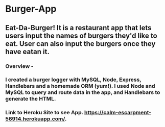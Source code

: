 # Burger-App

## Eat-Da-Burger! It is a restaurant app that lets users input the names of burgers they'd like to eat. User can also input the burgers once they have eatan it. 

### Overview -

### I created a burger logger with MySQL, Node, Express, Handlebars and a homemade ORM (yum!). I used Node and MySQL to query and route data in the app, and Handlebars to generate the HTML.

### Link to Heroku Site to see App. https://calm-escarpment-56914.herokuapp.com/.

